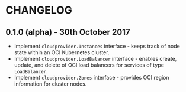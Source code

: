 # CHANGELOG

## 0.1.0 (alpha) - 30th October 2017
* Implement `cloudprovider.Instances` interface - keeps track of node state within an OCI Kubernetes cluster.
* Implement `cloudprovider.LoadBalancer` interface - enables create, update, and delete of OCI load balancers for services of type `LoadBalancer`.
* Implement `cloudprovider.Zones` interface - provides OCI region information for cluster nodes.
